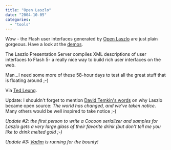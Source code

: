 ```yaml
---
title: "Open Laszlo"
date: "2004-10-05"
categories: 
  - "tools"
---
```


Wow - the Flash user interfaces generated by [Open Laszlo](http://www.openlaszlo.org) are just plain gorgeous. Have a look at the [demos](http://www.laszlosystems.com/demos/).

The Laszlo Presentation Server compiles XML descriptions of user interfaces to Flash 5- a really nice way to build rich user interfaces on the web.

Man...I need some more of these 58-hour days to test all the great stuff that is floating around ;-)

Via [Ted Leung](http://www.sauria.com/blog/2004/10/05#1108).

Update: I shouldn't forget to mention [David Temkin's words](http://www.davidtemkin.com/mtarchive/000006.html) on why Laszlo became open source: _The world has changed, and we've taken notice_. Many others would be well inspired to take notice ;-)

_Update #2: the first person to write a Cocoon serializer and samples for Laszlo gets a very large glass of their favorite drink (but don't tell me you like to drink melted gold ;-)_

_Update #3: [Vadim](http://blog.reverycodes.com/archives/000032.html) is running for the bounty!_
